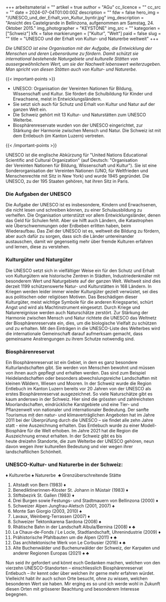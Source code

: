 +++
arbeitsmaterial = ""
artikel = true
author = "AGu"
cc_licence = ""
cc_src = ""
date = 2024-07-04T01:00:00Z
description = ""
fdw = false
hero_img = "/UNESCO_und_der_Erhalt_von_Kultur_byntir.jpg"
img_description = "Ansicht des Castelgrande in Bellinzona, aufgenommen am Samstag, 24. Oktober 2015."
img_photographer = "KEYSTONE"
img_src = ""
kategorien = ["Schweiz"]
kfk = false
markierungen = ["Kultur", "Welt"]
paid = false
slug = ""
title = "UNESCO und der Erhalt von Kultur- und Naturerbe weltweit"
+++

_Die UNESCO ist eine Organisation mit der Aufgabe, die Entwicklung der Menschen und deren Lebensräume zu fördern. Damit schützt sie international bestehende Naturgebiete und kulturelle Stätten von aussergewöhnlichem Wert, um sie der Nachwelt lebenswert weiterzugeben. Man spricht von diesen Stätten auch von Kultur- und Naturerbe._

{{< important-points >}}

<ul>

<li>UNESCO: Organisation der Vereinten Nationen für Bildung, Wissenschaft und Kultur. Sie fördert die Schulbildung für Kinder und Erwachsene, meist in Entwicklungsländern.</li>

<li>Sie setzt sich auch für Schutz und Erhalt von Kultur und Natur auf der ganzen Welt ein.</li>

<li>Die Schweiz gehört mit 13 Kultur- und Naturstätten zum UNESCO Welterbe.</li>

<li>Biosphärenreservate wurden von der UNESCO eingerichtet, zur Stärkung der Harmonie zwischen Mensch und Natur. Die Schweiz ist mit dem Entlebuch (im Kanton Luzern) vertreten.</li>

</ul>

{{< /important-points >}}

UNESCO ist die englische Abkürzung für "United Nations Educational Scientific and Cultural Organization" (auf Deutsch: "Organisation der Vereinten Nationen für Bildung, Wissenschaft und Kultur"). Sie ist eine Sonderorganisation der Vereinten Nationen (UNO, für Weltfrieden und Menschenrechte mit Sitz in New York) und wurde 1945 gegründet. Die UNESCO, zu der 195 Staaten gehören, hat ihren Sitz in Paris.

### Die Aufgaben der UNESCO

Die Aufgabe der UNESCO ist es insbesondere, Kindern und Erwachsenen, die nicht lesen und schreiben können, zu einer Schulausbildung zu verhelfen. Die Organisation unterstützt vor allem Entwicklungsländer, denen das Geld für Schulen fehlt. Aber sie hilft auch Ländern, die Katastrophen wie Überschwemmungen oder Erdbeben erlitten haben, beim Wiederaufbau. Das Ziel der UNESCO ist es, weltweit die Bildung zu fördern, aber auch dafür zu sorgen, dass sich die Länder untereinander austauschen, damit wir gegenseitig mehr über fremde Kulturen erfahren und lernen, diese zu verstehen.

### Kulturgüter und Naturgüter

Die UNESCO setzt sich in vielfältiger Weise ein für den Schutz und Erhalt von Kulturgütern wie historische Zentren in Städten, Industriedenkmäler mit besonderem Wert und Naturgebiete auf der ganzen Welt. Weltweit sind dies derzeit 1199 schützenswerte Natur- und Kulturstätten in 168 Ländern. In Kriegen werden leider immer wieder Kulturgüter gezielt verwüstet, sei dies aus politischen oder religiösen Motiven. Das Beschädigen dieser Kulturgüter, meist wichtige Symbole für die anderen Kriegspartei, schürt Angst und wird als Machtinstrument eingesetzt. Durch Kriege und Naturereignisse werden auch Naturschätze zerstört. Zur Stärkung der Harmonie zwischen Mensch und Natur richtete die UNESCO das Weltnetz der Biosphärenreservate ein, dies, um die biologische Vielfalt zu schützen und zu erhalten. Mit den Einträgen in die UNESCO-Liste des Welterbes wird die internationale Gemeinschaft darauf aufmerksam gemacht, dass gemeinsame Anstrengungen zu ihrem Schutze notwendig sind.

### Biosphärenreservat

Ein Biosphärenreservat ist ein Gebiet, in dem es ganz besondere Kulturlandschaften gibt. Sie werden von Menschen bewohnt und müssen von ihnen auch gepflegt und erhalten werden. Das sind zum Beispiel Heidelandschaften oder besonders abwechslungsreiche Landschaften mit kleinen Wäldern, Wiesen und Mooren. In der Schweiz wurde die Region Entlebuch im Kanton Luzern bereits vor 20 Jahren von der UNESCO als erstes Biosphärenreservat ausgezeichnet. So viele Naturschätze gibt es kaum anderswo in der Schweiz. Hier sind die grössten und zahlreichsten Moorlandschaften, eindrückliche Karstgebiete und eine Tier- und Pflanzenwelt von nationaler und internationaler Bedeutung. Der sanfte Tourismus mit den natur- und klimaverträglichen Angeboten hat im Jahre 2011 bei der Überprüfung durch die UNESCO – sie findet alle zehn Jahre statt - eine Auszeichnung erhalten. Das Entlebuch wurde zu einer Modell-Biosphäre für die Welt erhoben. Im Jahre 2021 hat die Region die Auszeichnung erneut erhalten.
In der Schweiz gibt es bis heute dreizehn Standorte, die zum Welterbe der UNESCO gehören, neun davon wegen ihrer kulturellen Bedeutung und vier wegen ihrer landschaftlichen Schönheit.

### UNESCO-Kultur- und Naturerbe in der Schweiz:

&#9830; Kulturerbe
&#9824; Naturerbe
 &#9827; Grenzüberschreitende Stätte

1. Altstadt von Bern (1983) &#9830;
2. Benediktinerinnen-Kloster St. Johann in Müstair (1983) &#9830;
3. Stiftsbezirk St. Gallen (1983) &#9830;
4. Drei Burgen sowie Festungs- und Stadtmauern von Bellinzona (2000) &#9830;
5. Schweizer Alpen Jungfrau-Aletsch (2001, 2007) &#9824;
6. Monte San Giorgio (2003, 2010) &#9824;
7. Lavaux, Weinberg-Terrassen (2007) &#9830;
8. Schweizer Tektonikarena Sardona (2008) &#9824;
9. Rhätische Bahn in der Landschaft Albula/Bernina (2008) &#9830; &#9827;
10. La Chaux-de-Fonds / Le Locle, Stadtlandschaft, Uhrenindustrie (2009) &#9830;
11. Prähistorische Pfahlbauten um die Alpen (2011) &#9830; &#9827;
12. Das architektonische Werk von Le Corbusier (2016) &#9830; &#9827;
13. Alte Buchenwälder und Buchenurwälder der Schweiz, der Karpaten und anderer Regionen Europas (2021) &#9824; &#9827;

Nun seid ihr gefordert und könnt euch Gedanken machen, welchen von den vierzehn UNESCO-Standorten – einschliesslich Biosphärenreservat Entlebuch – ihr kennt oder über welchen ihr gerne mehr erfahren würdet. Vielleicht habt ihr auch schon Orte besucht, ohne zu wissen, welchen besonderen Wert sie haben. Mir erging es so und ich werde wohl in Zukunft diesen Orten mit grösserer Beachtung und besonderem Interesse begegnen.

